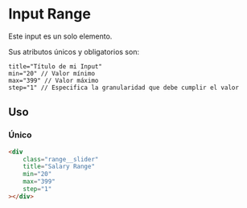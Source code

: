 # Input Range
Este input es un solo elemento.

Sus atributos únicos y obligatorios son:

```
title="Título de mi Input"
min="20" // Valor mínimo
max="399" // Valor máximo
step="1" // Especifica la granularidad que debe cumplir el valor

```
## Uso 
### Único
```HTML
<div 
    class="range__slider"
    title="Salary Range"
    min="20"
    max="399"
    step="1"
></div>
```
